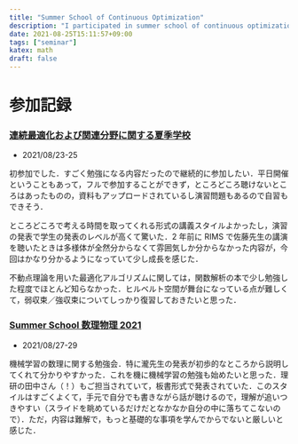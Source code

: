 ```yaml
---
title: "Summer School of Continuous Optimization"
description: "I participated in summer school of continuous optimization held in online"
date: 2021-08-25T15:11:57+09:00
tags: ["seminar"]
katex: math
draft: false
---
```


# 参加記録

### [連続最適化および関連分野に関する夏季学校](https://www.ism.ac.jp/~mirai/sscoke/2021/index.html)

- 2021/08/23-25

初参加でした．すごく勉強になる内容だったので継続的に参加したい．平日開催ということもあって，フルで参加することができず，ところどころ聴けないところはあったものの，資料もアップロードされているし演習問題もあるので自習もできそう．

ところどころで考える時間を取ってくれる形式の講義スタイルよかったし，演習の発表で学生の発表のレベルが高くて驚いた．2 年前に RIMS で佐藤先生の講演を聴いたときは多様体が全然分からなくて雰囲気しか分からなかった内容が，今回はかなり分かるようになっていて少し成長を感じた．

不動点理論を用いた最適化アルゴリズムに関しては，関数解析の本で少し勉強した程度でほとんど知らなかった．ヒルベルト空間が舞台になっている点が難しくて，弱収束／強収束についてしっかり復習しておきたいと思った．

### [Summer School 数理物理 2021](https://www.ms.u-tokyo.ac.jp/~yasuyuki/mp2021.htm)

- 2021/08/27-29

機械学習の数理に関する勉強会．特に瀧先生の発表が初歩的なところから説明してくれて分かりやすかった．これを機に機械学習の勉強も始めたいと思った．理研の田中さん（！）もご担当されていて，板書形式で発表されていた．このスタイルはすごくよくて，手元で自分でも書きながら話が聴けるので，理解が追いつきやすい（スライドを眺めているだけだとなかなか自分の中に落ちてこないので）．ただ，内容は難解で，もっと基礎的な事項を学んでからでないと厳しいと感じた．